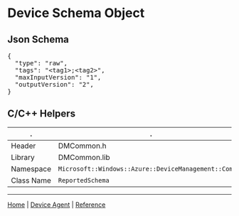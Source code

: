 # Device Schema Object

## Json Schema

<pre>
{
  "type": "raw",
  "tags": "&lt;tag1&gt;;&lt;tag2&gt;",
  "maxInputVersion": "1",
  "outputVersion": "2",
}
</pre>

## C/C++ Helpers

| . | . |
|----|----|
| Header | DMCommon.h |
| Library | DMCommon.lib |
| Namespace | `Microsoft::Windows::Azure::DeviceManagement::Common` |
| Class Name | `ReportedSchema` |

----

[Home](../../../../README.md) | [Device Agent](../../device-agent.md) | [Reference](../../reference.md)